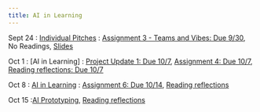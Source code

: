 ```yaml
---
title: AI in Learning
---
```


Sept 24
: [Individual Pitches](#)
  : [Assignment 3 - Teams and Vibes: Due 9/30](https://drive.google.com/drive/folders/1cGVwR8mfZ8AKx7_l31jhdnDPe5FJlVks?usp=drive_link), No Readings, [Slides](https://docs.google.com/presentation/d/1f9-Bl0oivjVkb9rCkiit9gcRJ7ARPe1kek9OBzP4vHY/edit?usp=sharing)

Oct 1
: [AI in Learning]
  : [Project Update 1: Due 10/7](https://drive.google.com/drive/folders/13RotIPRsCfTU1yTkhjsIiayvdLJbUr_N?usp=drive_link), [Assignment 4: Due 10/7](https://drive.google.com/drive/folders/1gDV0fFrBzELVWl_Shcy8PDNQCvVyq4Po?usp=drive_link), [Reading reflections: Due 10/7](https://forms.gle/i9m6SCPz3JDezm6o8)

Oct 8
: [AI in Learning](#)
  : [Assignment 6: Due 10/14](https://drive.google.com/drive/folders/1lnL8kJfupv4-aQXAtY42xghxrmac5VQ7?usp=drive_link), [Reading reflections](#)

Oct 15
:[AI Prototyping](https://drive.google.com/drive/folders/1jOFDYALZ-QlNPwXB1leLOAqv5BcKKYNT?usp=drive_link), [Reading reflections](https://forms.gle/vnL2HF3TD1q65jTG7)

<!-- March 11
: [Runtime Analysis](#)
  : [8.1](#), [8.2](#), [8.3](#), [8.4](#)
: **HW 2 due**{: .label .label-red }
 -->

 